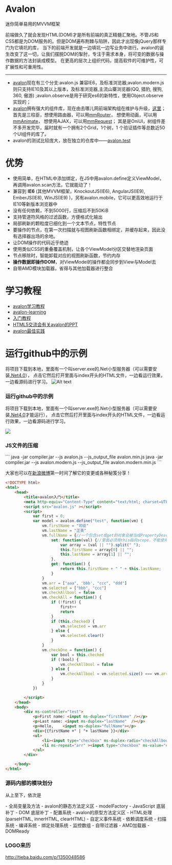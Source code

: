 
<h1>Avalon</h1>
<p>迷你简单易用的MVVM框架</p>
<p>前端做久了就会发现HTML(DOM)才是所有前端的真正精髓汇聚地。不管JS和CSS都是为DOM服务的。但是DOM遍布荆棘与陷阱，因此才出现像jQuery那样专门为它填坑的库，
当下的前端开发就是一边填坑一边写业务中进行。avalon的诞生改变了这一切，让我们摆脱DOM的掣肘，专注于需求本身，将可变的数据与操作数据的方法封装成模型。
在更高的层次上组织代码，提高软件的可维护性，可扩展性和可重用性。</p>
<hr>

*  [avalon](https://github.com/RubyLouvre/avalon)现在有三个分支:avalon.js 兼容IE6，及标准浏览器;avalon.modern.js 则只支持IE10及其以上版本，及标准浏览器,主流山寨浏览器(QQ, 猎豹, 搜狗, 360, 傲游) ;avalon.observe是用于研究es6的新特性，使用Object.observe实现的；
*  [avalon](https://github.com/RubyLouvre/avalon)拥有强大的组件库，现在由去哪儿网前端架构组在维护与升级，[这里](http://ued.qunar.com/)；首先是三柱臣，想使用路由器，可以用[mmRouter](https://github.com/RubyLouvre/mmRouter)， 想使用动画，可以用[mmAnimate](https://github.com/RubyLouvre/mmAnimate)， 想使用AJAX，可以用[mmRequest](https://github.com/RubyLouvre/mmRequest)； 其是是OniUI，树组件差不多开发完毕，届时就有一个拥有2个Grid，1个树，1 个验证插件等总数近50个UI组件的库了。
* avalon的测试比较庞大，放在独立的仓库中——[avalon.test](https://github.com/RubyLouvre/avalon.test)

优势
======
* 使用简单，在HTML中添加绑定，在JS中用avalon.define定义ViewModel，再调用avalon.scan方法，它就能动了！
* 兼容到 **IE6** (其他MVVM框架，KnockoutJS(IE6), AngularJS(IE9), EmberJS(IE8), WinJS(IE9) )，另有avalon.mobile，它可以更高效地运行于IE10等新版本浏览器中
* 没有任何依赖，不到5000行，压缩后不到50KiB
* 支持管道符风格的过滤函数，方便格式化输出
* 局部刷新的颗粒度已细化到一个文本节点，特性节点
* 要操作的节点，在第一次扫描就与视图刷新函数相绑定，并缓存起来，因此没有选择器出场的余地。
* 让DOM操作的代码近乎绝迹
* 使用类似CSS的重叠覆盖机制，让各个ViewModel分区交替地渲染页面
* 节点移除时，智能卸载对应的视图刷新函数，节约内存
* **操作数据即操作DOM**，对ViewModel的操作都会同步到View与Model去
* 自带AMD模块加载器，省得与其他加载器进行整合

学习教程
======
*  [avalon学习教程](http://www.html-js.com/article/column/234)
*  [avalon-learning](http://limodou.github.io/avalon-learning/zh_CN/index.html)
*  [入门教程](http://www.cnblogs.com/rubylouvre/p/3181291.html)
*  [HTML5交流会有关avalon的PPT](http://vdisk.weibo.com/s/aMO9PyIQCnLOF/1375154475)
*  [avalon最佳实践](http://www.cnblogs.com/rubylouvre/p/3385373.html)


运行github中的示例
=====
将项目下载到本地，里面有一个叫server.exe的.Net小型服务器（可以需要安装[.Net4.0](http://dl.pconline.com.cn/download/54972.html)），
点击它然后打开里面与index开头的HTML文件，一边看运行效果，一边看源码进行学习。
![Alt text](https://raw.github.com/RubyLouvre/avalon/master/examples/images/example.jpg)

<h3>运行github中的示例</h3>
<p>将项目下载到本地，里面有一个叫server.exe的.Net小型服务器（可以需要安装<a href="http://dl.pconline.com.cn/download/54972.html">.Net4.0</a>才能运行），
点击它然后打开里面与index开头的HTML文件，一边看运行效果，一边看源码进行学习。</p>
<p><img src="https://raw.github.com/RubyLouvre/avalon/master/examples/images/example.jpg"/></p>
<h3>JS文件的压缩</h3>
```
java -jar compiler.jar --js avalon.js --js_output_file avalon.min.js
java -jar compiler.jar --js avalon.modern.js --js_output_file avalon.modern.min.js
```
<p>大家也可以在<a href="http://huati.weibo.com/k/avalon%E5%BF%AB%E6%8A%A5?from=501&order=time">新浪微博</a>第一时间了解它的变更或各种秘笈分享！</p>



```html
<!DOCTYPE html>
<html>
    <head>
        <title>avalon入门</title>
        <meta http-equiv="Content-Type" content="text/html; charset=UTF-8">
        <script src="avalon.js" ></script>
        <script>
            var first = 0;
            var model = avalon.define("test", function(vm) {
                vm.firstName = "司徒"
                vm.lastName = "正美"
                vm.fullName = {//一个包含set或get的对象会被当成PropertyDescriptor，
                    set: function(val) {//里面必须用this指向scope，不能使用scope
                        var array = (val || "").split(" ");
                        this.firstName = array[0] || "";
                        this.lastName = array[1] || "";
                    },
                    get: function() {
                        return this.firstName + " " + this.lastName;
                    }
                }
                vm.arr = ["aaa", 'bbb', "ccc", "ddd"]
                vm.selected = ["bbb", "ccc"]
                vm.checkAllbool = false
                vm.checkAll = function() {
                    if (!first) {
                        first++
                        return
                    }
                    if (this.checked) {
                        vm.selected = vm.arr
                    } else {
                        vm.selected.clear()
                    }
                }
                vm.checkOne = function() {
                    var bool = this.checked
                    if (!bool) {
                        vm.checkAllbool = false
                    } else {
                        vm.checkAllbool = vm.selected.size() === vm.arr.length
                    }
                }
            })

        </script> 
    </head>
    <body>
        <div ms-controller="test">
            <p>First name: <input ms-duplex="firstName" /></p>
            <p>Last name: <input ms-duplex="lastName"  /></p>
            <p>Hello,    <input ms-duplex="fullName"></p>
            <div>{{firstName +" | "+ lastName }}</div>
            <ul>
                <li><input type="checkbox" ms-duplex-radio="checkAllbool"  data-duplex-changed="checkAll"/>全选</li>
                <li ms-repeat="arr" ><input type="checkbox" ms-value="el" ms-duplex="selected" data-duplex-changed="checkOne"/>{{el}}</li>
            </ul>
        </div>

    </body>
</html>
```
<h3>源码内部的模块划分</h3>
<p>从上至下，依次是</p>
- 全局变量及方法
- avalon的静态方法定义区
- modelFactory
- JavaScript 底层补丁  
- DOM 底层补丁    
- 配置系统
- avalon的原型方法定义区
- HTML处理(parseHTML, innerHTML, clearHTML)  
- 自定义事件系统
- 依赖调度系统  
- 扫描系统
- 编译系统
- 绑定处理系统
- 监控数组
- 自带过滤器 
- AMD加载器
- DOMReady

<h3>LOGO来历</h3>

http://tieba.baidu.com/p/1350048586
